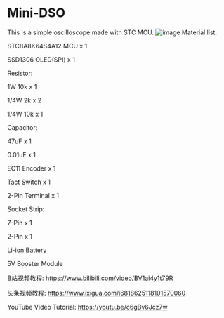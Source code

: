 # Mini-DSO
This is a simple oscilloscope made with STC MCU. 
![image](https://github.com/CreativeLau/Mini-DSO/blob/master/pic/IMG_6270.JPG)
Material list:

STC8A8K64S4A12 MCU x 1 

SSD1306 OLED(SPI) x 1

Resistor: 

1W 10k x 1 

1/4W 2k x 2 

1/4W 10k x 1


Capacitor: 

47uF x 1 

0.01uF x 1


EC11 Encoder x 1 

Tact Switch x 1 

2-Pin Terminal x 1

Socket Strip: 

7-Pin x 1 

2-Pin x 1

Li-ion Battery 

5V Booster Module

B站视频教程: https://www.bilibili.com/video/BV1ai4y1t79R

头条视频教程: https://www.ixigua.com/i6818625118101570060

YouTube Video Tutorial: https://youtu.be/c6gBv6Jcz7w
